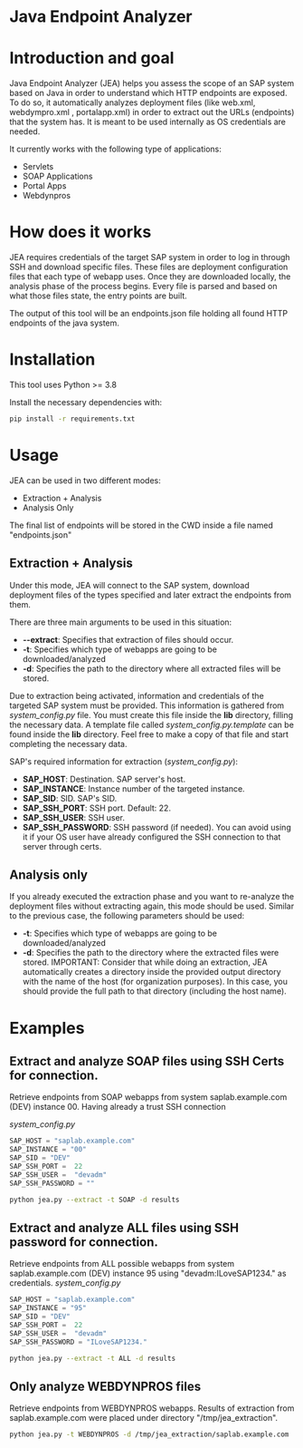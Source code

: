 # Java Endpoint Analyzer

# Introduction and goal 
Java Endpoint Analyzer (JEA) helps you assess the scope of an SAP system based on Java in order to understand which HTTP endpoints are exposed. To do so, it automatically analyzes deployment files (like web.xml, webdympro.xml , portalapp.xml) in order to extract out the URLs (endpoints) that the system has. It is meant to be used internally as OS credentials are needed. 

It currently works with the following type of applications:
- Servlets
- SOAP Applications
- Portal Apps
- Webdynpros

# How does it works

JEA requires credentials of the target SAP system in order to log in through SSH and download specific files. These files are deployment configuration files that each type of webapp uses. Once they are downloaded locally, the analysis phase of the process begins. Every file is parsed and based on what those files state, the entry points are built. 

The output of this tool will be an endpoints.json file holding all found HTTP endpoints of the java system. 

# Installation
This tool uses Python >= 3.8 

Install the necessary dependencies with: 

```bash
pip install -r requirements.txt
```

# Usage

JEA can be used in two different modes: 
- Extraction + Analysis 
- Analysis Only  

The final list of endpoints will be stored in the CWD inside a file named "endpoints.json"

## Extraction + Analysis

Under this mode, JEA will connect to the SAP system, download deployment files of the types specified and later extract the endpoints from them.

There are three main arguments to be used in this situation: 
* **--extract**: Specifies that extraction of files should occur.
* **-t**: Specifies which type of webapps are going to be downloaded/analyzed 
* **-d**: Specifies the path to the directory where all extracted files will be stored.

Due to extraction being activated, information and credentials of the targeted SAP system must be provided. This information is gathered from *system_config.py* file. You must create this file inside the **lib** directory, filling the necessary data. A template file called *system_config.py.template* can be found inside the **lib** directory. Feel free to make a copy of that file and start completing the necessary data. 

SAP's required information for extraction (*system_config.py*):
* **SAP_HOST**: Destination. SAP server's host. 
* **SAP_INSTANCE**: Instance number of the targeted instance.
* **SAP_SID**: SID. SAP's SID.
* **SAP_SSH_PORT**: SSH port. Default: 22.
* **SAP_SSH_USER**: SSH user. 
* **SAP_SSH_PASSWORD**: SSH password (if needed). You can avoid using it if your OS user have already configured the SSH connection to that server through certs.

## Analysis only

If you already executed the extraction phase and you want to re-analyze the deployment files without extracting again, this mode should be used. 
Similar to the previous case, the following parameters should be used: 
* **-t**: Specifies which type of webapps are going to be downloaded/analyzed 
* **-d**: Specifies the path to the directory where the extracted files were stored. IMPORTANT: Consider that while doing an extraction, JEA automatically creates a directory inside the provided output directory with the name of the host (for organization purposes). In this case, you should provide the full path to that directory (including the host name).

# Examples


## Extract and analyze SOAP files using SSH Certs for connection.
Retrieve endpoints from SOAP webapps from system saplab.example.com (DEV) instance 00. Having already a trust SSH connection

*system_config.py*
```python   
SAP_HOST = "saplab.example.com"
SAP_INSTANCE = "00"
SAP_SID = "DEV"
SAP_SSH_PORT =  22
SAP_SSH_USER =  "devadm"
SAP_SSH_PASSWORD = ""
```

```bash
python jea.py --extract -t SOAP -d results
```

## Extract and analyze ALL files using SSH password for connection.
Retrieve endpoints from ALL possible webapps from system saplab.example.com (DEV) instance 95 using "devadm:ILoveSAP1234." as credentials. 
*system_config.py*
```python   
SAP_HOST = "saplab.example.com"
SAP_INSTANCE = "95"
SAP_SID = "DEV"
SAP_SSH_PORT =  22
SAP_SSH_USER =  "devadm"
SAP_SSH_PASSWORD = "ILoveSAP1234."
```

```bash
python jea.py --extract -t ALL -d results
```

## Only analyze WEBDYNPROS files
Retrieve endpoints from WEBDYNPROS webapps. Results of extraction from saplab.example.com were placed under directory "/tmp/jea_extraction". 
```bash
python jea.py -t WEBDYNPROS -d /tmp/jea_extraction/saplab.example.com
```




